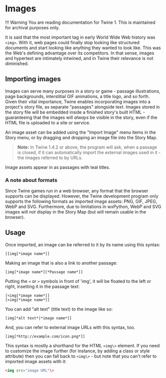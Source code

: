 # Images

!!! Warning
    You are reading documentation for Twine 1. This is maintained for archival purposes only.

It is said that the most important tag in early World Wide Web history was `<img>`. With it, web pages could finally stop looking like structured documents and start looking like anything they wanted to look like. This was the Web's defining advantage over its competitors. In that sense, images and hypertext are intimately intwined, and in Twine their relevance is not diminished.

## Importing images

Images can serve many purposes in a story or game - passage illustrations, page backgrounds, interstitial GIF animations, a title logo, and so forth. Given their vital importance, Twine enables incorporating images into a project's story file, as separate "passages" alongside text. Images stored in the story file will be embedded inside a finished story's built HTML - guaranteeing that the images will *always* be visible in the story, even if the HTML file is uploaded to a site or service.

An image asset can be added using the "Import Image" menu items in the Story menu, or by dragging and dropping an image file into the Story Map.

> **Note:** In Twine 1.4.2 or above, the program will ask, when a passage is closed, if it can automatically import the external images used in it - the images referred to by URLs.

Image assets appear in as passages with teal titles.

### A note about formats

Since Twine games run in a web browser, any format that the browser supports can be displayed. However, the Twine development program only supports the following formats as imported image assets: PNG, GIF, JPEG, WebP and SVG. Furthermore, due to limitations in wxPython, WebP and SVG images will *not* display in the Story Map (but will remain usable in the browser).

## Usage

Once imported, an image can be referred to it by its name using this syntax:

```twee
[[img[*image name*]]
```

Making an image that is also a link to another passage:

```twee
[img[*image name*][*Passage name*]]
```

Putting the `<` or `>` symbols in front of 'img', it will be floated to the left or right, insetting it in the passage text:

```twee
[<img[*image name*]]
[>img[*image name*]]
```

You can add "alt text" (title text) to the image like so:

```twee
[img[*alt text*|*image name*]]
```

And, you can refer to external image URLs with this syntax, too.

```twee
[img[*http://example.com/icon.png*]]
```

This syntax is mostly a shorthand for the HTML `<img\>` element. If you need to customize the image further (for instance, by adding a class or style attribute) then you can fall back to `<img\>` - but note that you can't refer to imported image assets with it:

```html
<img src="image URL"\>
```
